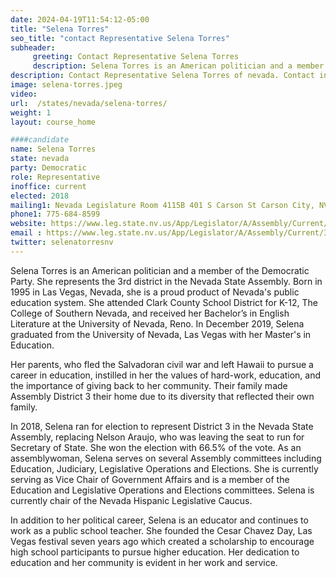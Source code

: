 ```yaml
---
date: 2024-04-19T11:54:12-05:00
title: "Selena Torres"
seo_title: "contact Representative Selena Torres"
subheader:
     greeting: Contact Representative Selena Torres
     description: Selena Torres is an American politician and a member of the Democratic Party. She represents the 3rd district in the Nevada State Assembly. Born in 1995 in Las Vegas, Nevada, she is a proud product of Nevada's public education system.
description: Contact Representative Selena Torres of nevada. Contact information for Selena Torres includes email address, phone number, and mailing address.
image: selena-torres.jpeg
video:
url:  /states/nevada/selena-torres/
weight: 1
layout: course_home

####candidate
name: Selena Torres
state: nevada
party: Democratic
role: Representative
inoffice: current
elected: 2018
mailing1: Nevada Legislature Room 4115B 401 S Carson St Carson City, NV 89701-4747
phone1: 775-684-8599
website: https://www.leg.state.nv.us/App/Legislator/A/Assembly/Current/3/
email : https://www.leg.state.nv.us/App/Legislator/A/Assembly/Current/3/
twitter: selenatorresnv
---
```


Selena Torres is an American politician and a member of the Democratic Party. She represents the 3rd district in the Nevada State Assembly. Born in 1995 in Las Vegas, Nevada, she is a proud product of Nevada's public education system. She attended Clark County School District for K-12, The College of Southern Nevada, and received her Bachelor’s in English Literature at the University of Nevada, Reno. In December 2019, Selena graduated from the University of Nevada, Las Vegas with her Master's in Education.

Her parents, who fled the Salvadoran civil war and left Hawaii to pursue a career in education, instilled in her the values of hard-work, education, and the importance of giving back to her community. Their family made Assembly District 3 their home due to its diversity that reflected their own family.

In 2018, Selena ran for election to represent District 3 in the Nevada State Assembly, replacing Nelson Araujo, who was leaving the seat to run for Secretary of State. She won the election with 66.5% of the vote. As an assemblywoman, Selena serves on several Assembly committees including Education, Judiciary, Legislative Operations and Elections. She is currently serving as Vice Chair of Government Affairs and is a member of the Education and Legislative Operations and Elections committees. Selena is currently chair of the Nevada Hispanic Legislative Caucus.

In addition to her political career, Selena is an educator and continues to work as a public school teacher. She founded the Cesar Chavez Day, Las Vegas festival seven years ago which created a scholarship to encourage high school participants to pursue higher education. Her dedication to education and her community is evident in her work and service.
